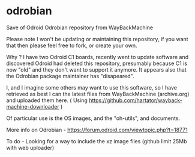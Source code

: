 # odrobian
Save of Odroid Odrobian repository from WayBackMachine

Please note I won't be updating or maintaining this repository, if you want that then please feel free to fork, or create your own.

Why ? I have two Odroid C1 boards, recently went to update software and discovered Odroid had deleted this repository, presumably because C1 is now "old" and they don't want to support it anymore. It appears also that the Odrobian package maintainer has "disapeared".

I, and I imagine some others may want to use this software, so I have retrieved as best I can the latest files from WayBackMachine (archive.org) and uploaded them here. ( Using https://github.com/hartator/wayback-machine-downloader )

Of particular use is the OS images, and the "oh-utils", and documents.

More info on Odrobian - https://forum.odroid.com/viewtopic.php?t=18771

To do - Looking for a way to include the xz image files (github limit 25Mb with web uploader)
